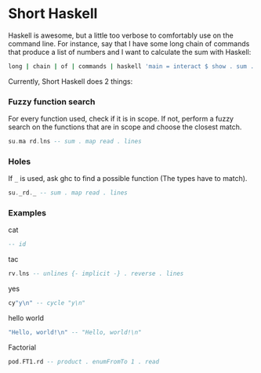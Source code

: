 # Short Haskell

Haskell is awesome, but a little too verbose to comfortably use on the command line.
For instance, say that I have some long chain of commands that produce a list of numbers
and I want to calculate the sum with Haskell:

```bash
long | chain | of | commands | haskell 'main = interact $ show . sum . map read . lines'
```

Currently, Short Haskell does 2 things:


### Fuzzy function search

For every function used, check if it is in scope. If not, perform a fuzzy search on the functions that
are in scope and choose the closest match.

```haskell
su.ma rd.lns -- sum . map read . lines
```


### Holes

If `_` is used, ask ghc to find a possible function (The types have to match).

```haskell
su._rd._ -- sum . map read . lines
```


### Examples


cat

```haskell
-- id
```

tac

```haskell
rv.lns -- unlines {- implicit -} . reverse . lines
```

yes

```haskell
cy"y\n" -- cycle "y\n"
```

hello world

```haskell
"Hello, world!\n" -- "Hello, world!\n"
```

Factorial

```haskell
pod.FT1.rd -- product . enumFromTo 1 . read
```

